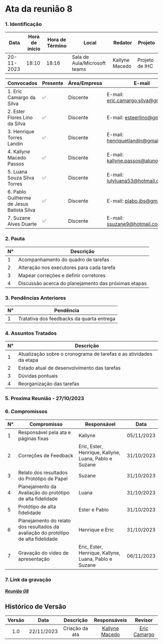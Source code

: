 # **Ata da reunião 8**

### **1. Identificação**

| Data       | Hora de início | Hora de Término | Local                        | Redator         | Projeto        |
| ---------- | --------------- | ---------------- | ---------------------------- | --------------- | -------------- |
| 20-11-2023 | 18:10           | 18:16            | Sala de Aula/Microsoft teams | Kallyne  Macedo | Projeto de IHC |

| Convocados                                | Presente | Área/Empresa | E-mail                                 |
| ----------------------------------------- | -------- | ------------- | -------------------------------------- |
| 1. Eric Camargo da Silva                  | ✅       | Discente      | E-mail: <eric.camargo.silva@gmail.com> |
| 2. Ester Flores Lino da Silva             | ✅       | Discente      | E-mail: <esteerlino@gmail.com>         |
| 3. Henrique Torres Landin                 | ✅       | Discente      | E-mail: <henriquetlandin@gmail.com>    |
| 4. Kallyne Macedo Passos                  | ✅       | Discente      | E-mail: <kallyne.passos@aluno.unb.br>  |
| 5. Luana Souza Silva Torres               | ✅       | Discente      | E-mail: <lulyluana53@hotmail.com>      |
| 6. Pablo Guilherme de Jesus Batista Silva | ✅       | Discente      | E-mail: <plabo.jbs@gmail.com>          |
| 7. Suzane Alves Duarte                    | ✅       | Discente      | E-mail: <ssuzane9@hotmail.com>         |

### **2. Pauta**

| N° | Descrição                                            |
| --- | ------------------------------------------------------ |
| 1   | Acompanhamento do quadro de tarefas                    |
| 2   | Alteração nos executores para cada tarefa            |
| 3   | Mapear correções e definir corretores                |
| 4   | Discussão acerca do planejamento das próximas etapas |

### **3. Pendências Anteriores**

| N° | Pendência                                |
| --- | ----------------------------------------- |
| 1   | Tratativa dos feedbacks da quarta entrega |

### **4. Assuntos Tratados**

| N° | Descrição                                                          |
| --- | -------------------------------------------------------------------- |
| 1   | Atualização sobre o cronograma de tarefas e as atividades da etapa |
| 2   | Estado atual de desenvolvimento das tarefas                          |
| 3   | Dúvidas pontuais                                                    |
| 4   | Reorganização das tarefas                                          |

### **5. Proxima Reunião - 27/10/2023**

### **6. Compromissos**

| N° | Compromisso                                                                           | Responsável                                          | Data       |
| --- | ------------------------------------------------------------------------------------- | ----------------------------------------------------- | ---------- |
| 1   | Responsável pela ata e páginas fixas                                                | Kallyne                                               | 05/11/2023 |
| 2   | Correções de Feedback                                                               | Eric, Ester, Henrique, Kallyne, Luana, Pablo e Suzane | 31/10/2023 |
| 3   | Relato dos resultados do Protótipo de Papel                                          | Suzane                                                | 31/10/2023 |
| 4   | Planejamento da Avaliação do protótipo de alta fidelidade                          | Luana                                                 | 31/10/2023 |
| 5   | Protótipo de alta fidelidade                                                         | Ester e Pablo                                         | 31/10/2023 |
| 6   | Planejamento do relato dos resultados da avaliação do protótipo de alta fidelidade | Henrique e Eric                                       | 31/10/2023 |
| 7   | Gravação do video de apresentação                                                 | Eric, Ester, Henrique, Kallyne, Luana, Pablo e Suzane | 06/11/2023 |

### **7. Link da gravação**

#### [*Reunião 08*](https://unbbr.sharepoint.com/sites/IHC943/Documentos%20Compartilhados/General/Recordings/Reuni%C3%A3o%20em%20_General_-20231120_181047-Grava%C3%A7%C3%A3o%20de%20Reuni%C3%A3o.mp4)

## Histórico de Versão

| Versão |    Data    |   Descrição   |                Responsáveis                |                 Revisor                 |
| :-----: | :--------: | :--------------: | :------------------------------------------: | :--------------------------------------: |
|   1.0   | 22/11/2023 | Criação da ata | [Kallyne Macedo](https://github.com/kalipassos) | [Eric Camargo](https://github.com/ericcs10) |
